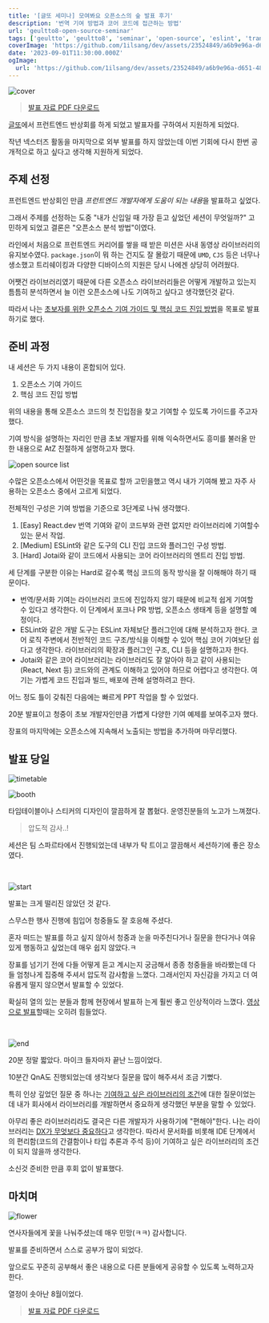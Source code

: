 ```yaml
---
title: '[글또 세미나] 모여봐요 오픈소스의 숲 발표 후기'
description: '번역 기여 방법과 코어 코드에 접근하는 방법'
url: 'geultto8-open-source-seminar'
tags: ['geultto', 'geultto8', 'seminar', 'open-source', 'eslint', 'translate']
coverImage: 'https://github.com/1ilsang/dev/assets/23524849/a6b9e96a-d651-4854-a1a4-a05370dba890'
date: '2023-09-01T11:30:00.000Z'
ogImage:
  url: 'https://github.com/1ilsang/dev/assets/23524849/a6b9e96a-d651-4854-a1a4-a05370dba890'
---
```


![cover](https://github.com/1ilsang/dev/assets/23524849/7f688c0e-1e5b-4c97-bffc-312aa35e9d35 'cover')

> [발표 자료 PDF 다운로드](https://github.com/1ilsang/dev/files/12504345/_1ilsang.pdf)

[글또](https://www.notion.so/ac5b18a482fb4df497d4e8257ad4d516)에서 프런트엔드 반상회를 하게 되었고 발표자를 구하여서 지원하게 되었다.

작년 넥스터즈 활동을 마지막으로 외부 발표를 하지 않았는데 이번 기회에 다시 한번 공개적으로 하고 싶다고 생각해 지원하게 되었다.

## 주제 선정

프런트엔드 반상회인 만큼 *프런트엔드 개발자에게 도움이 되는 내용*을 발표하고 싶었다.

그래서 주제를 선정하는 도중 "내가 신입일 때 가장 듣고 싶었던 세션이 무엇일까?" 고민하게 되었고 결론은 "오픈소스 분석 방법"이였다.

라인에서 처음으로 프런트엔드 커리어를 쌓을 때 받은 미션은 사내 동영상 라이브러리의 유지보수였다. `package.json`이 뭐 하는 건지도 잘 몰랐기 때문에 `UMD`, `CJS` 등은 너무나 생소했고 트리쉐이킹과 다양한 디바이스의 지원은 당시 나에겐 상당히 어려웠다.

어쨋건 라이브러리였기 때문에 다른 오픈소스 라이브러리들은 어떻게 개발하고 있는지 틈틈히 분석하면서 늘 이런 오픈소스에 나도 기여하고 싶다고 생각했던것 같다.

따라서 나는 <u>초보자를 위한 오픈소스 기여 가이드 및 핵심 코드 진입 방법</u>을 목표로 발표하기로 했다.

## 준비 과정

내 세션은 두 가지 내용이 혼합되어 있다.

1. 오픈소스 기여 가이드
2. 핵심 코드 진입 방법

위의 내용을 통해 오픈소스 코드의 첫 진입점을 찾고 기여할 수 있도록 가이드를 주고자 했다.

기여 방식을 설명하는 자리인 만큼 초보 개발자를 위해 익숙하면서도 흥미를 불러올 만한 내용으로 AtZ 친절하게 설명하고자 했다.

![open source list](https://github.com/1ilsang/dev/assets/23524849/cc1d815d-f8a0-44e2-ac8c-cdad3406b71d 'l')

수많은 오픈소스에서 어떤것을 목표로 할까 고민을했고 역시 내가 기여해 봤고 자주 사용하는 오픈소스 중에서 고르게 되었다.

전체적인 구성은 기여 방법을 기준으로 3단계로 나눠 생각했다.

1. [Easy] React.dev 번역 기여와 같이 코드부와 관련 없지만 라이브러리에 기여할수 있는 문서 작업.
2. [Medium] ESLint와 같은 도구의 CLI 진입 코드와 플러그인 구성 방법.
3. [Hard] Jotai와 같이 코드에서 사용되는 코어 라이브러리의 엔트리 진입 방법.

세 단계를 구분한 이유는 Hard로 갈수록 핵심 코드의 동작 방식을 잘 이해해야 하기 때문이다.

- 번역/문서화 기여는 라이브러리 코드에 진입하지 않기 때문에 비교적 쉽게 기여할 수 있다고 생각한다. 이 단계에서 포크나 PR 방법, 오픈소스 생태계 등을 설명할 예정이다.
- ESLint와 같은 개발 도구는 ESLint 자체보단 플러그인에 대해 분석하고자 한다. 코어 로직 주변에서 전반적인 코드 구조/방식을 이해할 수 있어 핵심 코어 기여보단 쉽다고 생각한다. 라이브러리의 확장과 플러그인 구조, CLI 등을 설명하고자 한다.
- Jotai와 같은 코어 라이브러리는 라이브러리도 잘 알아야 하고 같이 사용되는(React, Next 등) 코드와의 관계도 이해하고 있어야 하므로 어렵다고 생각한다. 여기는 가볍게 코드 진입과 빌드, 배포에 관해 설명하려고 한다.

어느 정도 틀이 갖춰진 다음에는 빠르게 PPT 작업을 할 수 있었다.

20분 발표이고 청중이 초보 개발자인만큼 가볍게 다양한 기여 예제를 보여주고자 했다.

장표의 마지막에는 오픈소스에 지속해서 노출되는 방법을 추가하며 마무리했다.

## 발표 당일

![timetable](https://github.com/1ilsang/dev/assets/23524849/50959cd4-cffb-4f46-ae2e-8ab76362202b 'l')

![booth](https://github.com/1ilsang/dev/assets/23524849/fde40b79-9c4a-43ba-8c73-828023e3be15 'l')

타임테이블이나 스티커의 디자인이 깔끔하게 잘 뽑혔다. 운영진분들의 노고가 느껴졌다.

> 압도적 감사..!

세션은 팀 스파르타에서 진행되었는데 내부가 탁 트이고 깔끔해서 세션하기에 좋은 장소였다.

<br />

![start](https://github.com/1ilsang/dev/assets/23524849/0d163917-eb6d-4d9b-919b-30aa8e7cff5e)

발표는 크게 떨리진 않았던 것 같다.

스무스한 행사 진행에 힘입어 청중들도 잘 호응해 주셨다.

혼자 떠드는 발표를 하고 싶지 않아서 청중과 눈을 마주친다거나 질문을 한다거나 여유 있게 행동하고 싶었는데 매우 쉽지 않았다.ㅋ

장표를 넘기기 전에 다들 어떻게 듣고 계시는지 궁금해서 종종 청중들을 바라봤는데 다들 엄청나게 집중해 주셔서 압도적 감사함을 느꼈다. 그래서인지 자신감을 가지고 더 여유롭게 떨지 않으면서 발표할 수 있었다.

확실히 열의 있는 분들과 함께 현장에서 발표하 는게 훨씬 좋고 인상적이라 느꼈다. [영상으로 발표](https://engineering.linecorp.com/ko/blog/ui-component-library-for-developers-with-typescript-storybook)할때는 오히려 힘들었다.

<br />

![end](https://github.com/1ilsang/dev/assets/23524849/c4458081-6933-4d58-8345-2e940ad64425)

20분 정말 짧았다. 마이크 들자마자 끝난 느낌이었다.

10분간 QnA도 진행되었는데 생각보다 질문을 많이 해주셔서 조금 기뻤다.

특히 인상 깊었던 질문 중 하나는 <u>기여하고 싶은 라이브러리의 조건</u>에 대한 질문이었는데 내가 회사에서 라이브러리를 개발하면서 중요하게 생각했던 부분을 말할 수 있었다.

아무리 좋은 라이브러리라도 결국은 다른 개발자가 사용하기에 "편해야"한다. 나는 라이브러리는 <u>DX가 무엇보다 중요하다</u>고 생각한다. 따라서 문서화를 비롯해 IDE 단계에서의 편리함(코드의 간결함이나 타입 추론과 주석 등)이 기여하고 싶은 라이브러리의 조건이 되지 않을까 생각한다.

소신것 준비한 만큼 후회 없이 발표했다.

## 마치며

![flower](https://github.com/1ilsang/dev/assets/23524849/cb11a457-109a-443b-ace8-359b92a8fa97)

연사자들에게 꽃을 나눠주셨는데 매우 민망(ㅋㅋ) 감사합니다.

발표를 준비하면서 스스로 공부가 많이 되었다.

앞으로도 꾸준히 공부해서 좋은 내용으로 다른 분들에게 공유할 수 있도록 노력하고자 한다.

열정이 솟아난 8월이었다.

> [발표 자료 PDF 다운로드](https://github.com/1ilsang/dev/files/12504345/_1ilsang.pdf)
